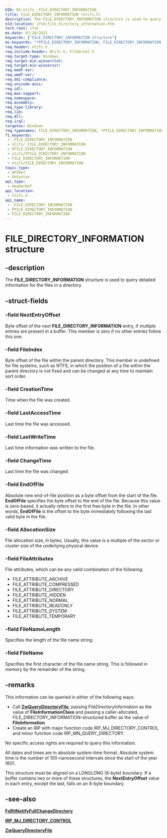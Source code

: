 ```yaml
---
UID: NS:ntifs._FILE_DIRECTORY_INFORMATION
title: FILE_DIRECTORY_INFORMATION (ntifs.h)
description: The FILE_DIRECTORY_INFORMATION structure is used to query detailed information for the files in a directory.
old-location: ifsk\file_directory_information.htm
tech.root: ifsk
ms.date: 07/26/2022
keywords: ["FILE_DIRECTORY_INFORMATION structure"]
ms.keywords: "*PFILE_DIRECTORY_INFORMATION, FILE_DIRECTORY_INFORMATION, FILE_DIRECTORY_INFORMATION structure [Installable File System Drivers], PFILE_DIRECTORY_INFORMATION, PFILE_DIRECTORY_INFORMATION structure pointer [Installable File System Drivers], _FILE_DIRECTORY_INFORMATION, fileinformationstructures_4ff53e27-9b59-46f0-8ca8-b4e1fb3e3905.xml, ifsk.file_directory_information, ntifs/FILE_DIRECTORY_INFORMATION, ntifs/PFILE_DIRECTORY_INFORMATION"
req.header: ntifs.h
req.include-header: Ntifs.h, Fltkernel.h
req.target-type: Windows
req.target-min-winverclnt: 
req.target-min-winversvr: 
req.kmdf-ver: 
req.umdf-ver: 
req.ddi-compliance: 
req.unicode-ansi: 
req.idl: 
req.max-support: 
req.namespace: 
req.assembly: 
req.type-library: 
req.lib: 
req.dll: 
req.irql: 
targetos: Windows
req.typenames: FILE_DIRECTORY_INFORMATION, *PFILE_DIRECTORY_INFORMATION
f1_keywords:
 - _FILE_DIRECTORY_INFORMATION
 - ntifs/_FILE_DIRECTORY_INFORMATION
 - PFILE_DIRECTORY_INFORMATION
 - ntifs/PFILE_DIRECTORY_INFORMATION
 - FILE_DIRECTORY_INFORMATION
 - ntifs/FILE_DIRECTORY_INFORMATION
topic_type:
 - APIRef
 - kbSyntax
api_type:
 - HeaderDef
api_location:
 - ntifs.h
api_name:
 - _FILE_DIRECTORY_INFORMATION
 - PFILE_DIRECTORY_INFORMATION
 - FILE_DIRECTORY_INFORMATION
---
```


# FILE_DIRECTORY_INFORMATION structure

## -description

The **FILE_DIRECTORY_INFORMATION** structure is used to query detailed information for the files in a directory.

## -struct-fields

### -field NextEntryOffset

Byte offset of the next **FILE_DIRECTORY_INFORMATION** entry, if multiple entries are present in a buffer. This member is zero if no other entries follow this one.

### -field FileIndex

Byte offset of the file within the parent directory. This member is undefined for file systems, such as NTFS, in which the position of a file within the parent directory is not fixed and can be changed at any time to maintain sort order.

### -field CreationTime

Time when the file was created.

### -field LastAccessTime

Last time the file was accessed.

### -field LastWriteTime

Last time information was written to the file.

### -field ChangeTime

Last time the file was changed.

### -field EndOfFile

Absolute new end-of-file position as a byte offset from the start of the file. **EndOfFile** specifies the byte offset to the end of the file. Because this value is zero-based, it actually refers to the first free byte in the file. In other words, **EndOfFile** is the offset to the byte immediately following the last valid byte in the file.

### -field AllocationSize

File allocation size, in bytes. Usually, this value is a multiple of the sector or cluster size of the underlying physical device.

### -field FileAttributes

File attributes, which can be any valid combination of the following:

* FILE_ATTRIBUTE_ARCHIVE
* FILE_ATTRIBUTE_COMPRESSED
* FILE_ATTRIBUTE_DIRECTORY
* FILE_ATTRIBUTE_HIDDEN
* FILE_ATTRIBUTE_NORMAL
* FILE_ATTRIBUTE_READONLY
* FILE_ATTRIBUTE_SYSTEM
* FILE_ATTRIBUTE_TEMPORARY

### -field FileNameLength

Specifies the length of the file name string.

### -field FileName

Specifies the first character of the file name string. This is followed in memory by the remainder of the string.

## -remarks

This information can be queried in either of the following ways:

* Call [**ZwQueryDirectoryFile**](nf-ntifs-zwquerydirectoryfile.md), passing FileDirectoryInformation as the value of **FileInformationClass** and passing a caller-allocated, FILE_DIRECTORY_INFORMATION-structured buffer as the value of **FileInformation**.
* Create an IRP with major function code IRP_MJ_DIRECTORY_CONTROL and minor function code IRP_MN_QUERY_DIRECTORY.

No specific access rights are required to query this information.

All dates and times are in absolute system-time format. Absolute system time is the number of 100-nanosecond intervals since the start of the year 1601.

This structure must be aligned on a LONGLONG (8-byte) boundary. If a buffer contains two or more of these structures, the **NextEntryOffset** value in each entry, except the last, falls on an 8-byte boundary.

## -see-also

[**FsRtlNotifyFullChangeDirectory**](nf-ntifs-_fsrtl_advanced_fcb_header-fsrtlnotifyfullchangedirectory.md)

[**IRP_MJ_DIRECTORY_CONTROL**](/windows-hardware/drivers/ifs/irp-mj-directory-control)

[**ZwQueryDirectoryFile**](nf-ntifs-zwquerydirectoryfile.md)
